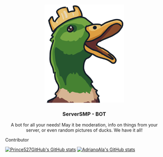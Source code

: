 <br />
<p align="center">
  <a href="https://github.com/ServerSMP-Github/BOT">
    <img src="https://raw.githubusercontent.com/ServerSMP-Github/BOT/web/img/icon.png" alt="BOT-logo" height="315px" width="252px">
  </a>
</p>

<h3 align="center">ServerSMP - BOT</h3>

<p align="center">A bot for all your needs! May it be moderation, info on things from your server, or even random pictures of ducks. We have it all!</p>

Contributor

[![Prince527GitHub's GitHub stats](https://github-readme-stats.vercel.app/api?username=Prince527GitHub)](https://github.com/anuraghazra/github-readme-stats)
[![AdrianoAla's GitHub stats](https://github-readme-stats.vercel.app/api?username=AdrianoAla)](https://github.com/anuraghazra/github-readme-stats)
